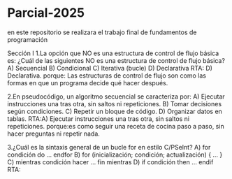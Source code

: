 # Parcial-2025
en este repositorio se realizara el trabajo final de fundamentos de programación


Sección I
1.La opción que NO es una estructura de control de flujo básica es:
¿Cuál de las siguientes NO es una estructura de control de flujo básica? 
A) Secuencial 
B) Condicional 
C) Iterativa (bucle) 
D) Declarativa
RTA: D) Declarativa. porque: Las estructuras de control de flujo son como las formas en que un programa decide qué hacer después.

2.En pseudocódigo, un algoritmo secuencial se caracteriza por: 
A) Ejecutar instrucciones una tras otra, sin saltos ni repeticiones. 
B) Tomar decisiones según condiciones. 
C) Repetir un bloque de código. 
D) Organizar datos en tablas. 
RTA:A) Ejecutar instrucciones una tras otra, sin saltos ni repeticiones. porque:es como seguir una receta de cocina paso a paso, sin hacer preguntas ni repetir nada.

3.¿Cuál es la sintaxis general de un bucle for en estilo C/PSeInt? 
A) for condición do … endfor 
B) for (inicialización; condición; actualización) { … } 
C) mientras condición hacer … fin mientras 
D) if condición then … endif
RTA:

